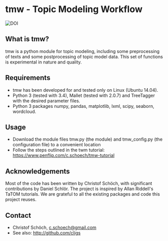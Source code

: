 tmw - Topic Modeling Workflow
=============================

![DOI](https://zenodo.org/badge/1105/cligs/tmw.svg)

## What is tmw?

tmw is a python module for topic modeling, including some preprocessing of texts and some postprocessing of topic model data. This set of functions is experimental in nature and quality.

## Requirements

* tmw has been developed for and tested only on Linux (Ubuntu 14.04).
* Python 3 (tested with 3.4), Mallet (tested with 2.0.7) and TreeTagger with the desired parameter files.
* Python 3 packages numpy, pandas, matplotlib, lxml, scipy, seaborn, wordcloud.

## Usage

* Download the module files tmw.py (the module) and tmw_config.py (the configuration file) to a convenient location
* Follow the steps outlined in the twm tutorial: https://www.penflip.com/c.schoech/tmw-tutorial 

## Acknowledgements

Most of the code has been written by Christof Schöch, with significant contributions by Daniel Schlör. The project is inspired by Allan Riddell's TaTOM tutorials. We are grateful to all the existing packages and code this project reuses. 

## Contact

* Christof Schöch, c.schoech@gmail.com
* See also: http://github.com/cligs
